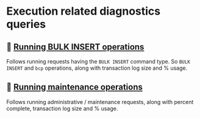 # Execution related diagnostics queries

## 📝 [Running BULK INSERT operations](./running-bulk-inserts.sql)

Follows running requests having the `BULK INSERT` command type. So `BULK INSERT` and `bcp` operations, along with transaction log size and % usage.

## 📝 [Running maintenance operations](./running-admin-operations.sql)

Follows running administrative / maintenance requests, along with percent complete, transaction log size and % usage.